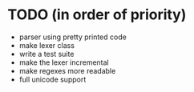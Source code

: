 # TODO (in order of priority)

* parser using pretty printed code
* make lexer class
* write a test suite
* make the lexer incremental
* make regexes more readable
* full unicode support
